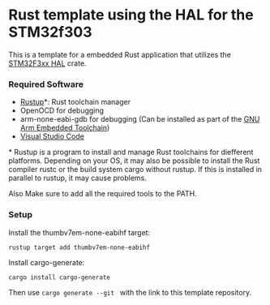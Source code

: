# Rust template using the HAL for the STM32f303

This is a template for a embedded Rust application that utilizes the
[STM32F3xx HAL](https://crates.io/crates/stm32f3xx-hal) crate.

### Required Software
- [Rustup](https://www.rust-lang.org/tools/install)*: Rust toolchain manager
- OpenOCD for debugging
- arm-none-eabi-gdb for debugging (Can be installed as part of the [GNU Arm Embedded Toolchain](https://developer.arm.com/tools-and-software/open-source-software/developer-tools/gnu-toolchain/gnu-rm/downloads))
- [Visual Studio Code](https://code.visualstudio.com/)

\* Rustup is a program to install and manage Rust toolchains for diefferent platforms. Depending on your OS, it may also be possible to install the Rust compiler rustc or the build system cargo without rustup. If this is installed in parallel to rustup, it may cause problems.

Also Make sure to add all the required tools to the PATH.

### Setup
Install the thumbv7em-none-eabihf target:
```
rustup target add thumbv7em-none-eabihf
```

Install cargo-generate:
```
cargo install cargo-generate
```
Then use ```cargo generate --git ``` with the link to this template repository.
